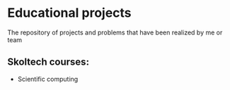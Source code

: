# Educational projects
The repository of projects and problems that have been realized by me or team

## Skoltech courses:
* Scientific computing 